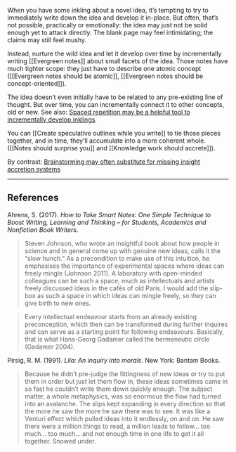 When you have some inkling about a novel idea, it’s tempting to try to immediately write down the idea and develop it in-place. But often, that’s not possible, practically or emotionally: the idea may just not be solid enough yet to attack directly. The blank page may feel intimidating; the claims may still feel mushy.

Instead, nurture the wild idea and let it develop over time by incrementally writing [[Evergreen notes]] about small facets of the idea. Those notes have much tighter scope: they just have to describe one atomic concept ([[Evergreen notes should be atomic]], [[Evergreen notes should be concept-oriented]]).

The idea doesn’t even initially have to be related to any pre-existing line of thought. But over time, you can incrementally connect it to other concepts, old or new. See also: [Spaced repetition may be a helpful tool to incrementally develop inklings](https://notes.andymatuschak.org/zSK4LyrCbG9zDrdCWmcovUW).

You can [[Create speculative outlines while you write]] to tie those pieces together, and in time, they’ll accumulate into a more coherent whole. ([[Notes should surprise you]] and [[Knowledge work should accrete]]).

By contrast: [Brainstorming may often substitute for missing insight accretion systems](https://notes.andymatuschak.org/zGbMMKcybSmwFR4jLS12iY2)

---

## References

Ahrens, S. (2017). _How to Take Smart Notes: One Simple Technique to Boost Writing, Learning and Thinking – for Students, Academics and Nonfiction Book Writers_.

> Steven Johnson, who wrote an insightful book about how people in science and in general come up with genuine new ideas, calls it the “slow hunch.” As a precondition to make use of this intuition, he emphasises the importance of experimental spaces where ideas can freely mingle (Johnson 2011). A laboratory with open-minded colleagues can be such a space, much as intellectuals and artists freely discussed ideas in the cafés of old Paris. I would add the slip-box as such a space in which ideas can mingle freely, so they can give birth to new ones.

> Every intellectual endeavour starts from an already existing preconception, which then can be transformed during further inquires and can serve as a starting point for following endeavours. Basically, that is what Hans-Georg Gadamer called the hermeneutic circle (Gadamer 2004).

Pirsig, R. M. (1991). _Lila: An inquiry into morals_. New York: Bantam Books.

> Because he didn’t pre-judge the fittingness of new ideas or try to put them in order but just let them flow in, these ideas sometimes came in so fast he couldn’t write them down quickly enough. The subject matter, a whole metaphysics, was so enormous the flow had turned into an avalanche. The slips kept expanding in every direction so that the more he saw the more he saw there was to see. It was like a Venturi effect which pulled ideas into it endlessly, on and on. He saw there were a million things to read, a million leads to follow… too much… too much… and not enough time in one life to get it all together. Snowed under.